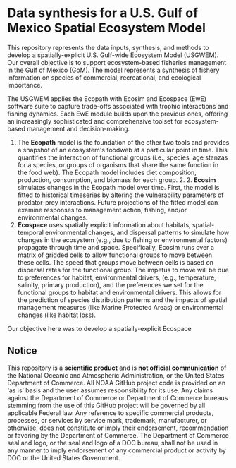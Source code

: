 # Data synthesis for a U.S. Gulf of Mexico Spatial Ecosystem Model
This repository represents the data inputs, synthesis, and methods to develop a spatially-explicit U.S. Gulf-wide Ecosystem Model (USGWEM). Our overall objective is to support ecosystem-based fisheries management in the Gulf of Mexico (GoM). The model represents a synthesis of fishery information on species of commercial, recreational, and ecological importance.

The USGWEM applies the Ecopath with Ecosim and Ecospace (EwE) software suite to capture trade-offs associated with trophic interactions and fishing dynamics. Each EwE module builds upon the previous ones, offering an increasingly sophisticated and comprehensive toolset for ecosystem-based management and decision-making. 
1. The **Ecopath** model is the foundation of the other two tools and provides a snapshot of an ecosystem's foodweb at a particular point in time. This quantifies the interaction of functional groups (i.e., species, age stanzas for a species, or groups of organisms that share the same function in the food web). The Ecopath model includes diet composition, production, consumption, and biomass for each group. 2. 2. **Ecosim** simulates changes in the Ecopath model over time. First, the model is fitted to historical timeseries by altering the vulnerability parameters of predator-prey interactions. Future projections of the fitted model can examine responses to management action, fishing, and/or environmental changes.
4. **Ecospace** uses spatially explicit information about habitats, spatial-temporal environmental changes, and dispersal patterns to simulate how changes in the ecosystem (e.g., due to fishing or environmental factors) propagate through time and space. Specifically, Ecosim runs over a matrix of gridded cells to allow functional groups to move between these cells. The speed that groups move between cells is based on dispersal rates for the functional group. The impetus to move will be due to preferences for habitat, environmental drivers, (e.g., temperature, salinity, primary production), and the preferences we set for the functional groups to habitat and environmental drivers. This allows for the prediction of species distribution patterns and the impacts of spatial management measures (like Marine Protected Areas) or environmental changes (like habitat loss).

Our objective here was to develop a spatially-explicit Ecospace 

## Notice
This repository is a **scientific product** and is **not official communication** of the National Oceanic and Atmospheric Administration, or the United States Department of Commerce. All NOAA GitHub project code is provided on an ‘as is’ basis and the user assumes responsibility for its use. Any claims against the Department of Commerce or Department of Commerce bureaus stemming from the use of this GitHub project will be governed by all applicable Federal law. Any reference to specific commercial products, processes, or services by service mark, trademark, manufacturer, or otherwise, does not constitute or imply their endorsement, recommendation or favoring by the Department of Commerce. The Department of Commerce seal and logo, or the seal and logo of a DOC bureau, shall not be used in any manner to imply endorsement of any commercial product or activity by DOC or the United States Government.
